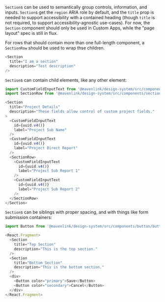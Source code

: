 `Section`s can be used to semantically group controls, information, and inputs. `Section`s get the `region` ARIA role by default, and the `title` prop is needed to support accessibility with a contained heading (though `title` is not required, to support accessibility-agnostic use-cases). For now, the `Section` component should only be used in Custom Apps, while the "page layout" spec is still in flux.

For rows that should contain more than one full-length component, a `SectionRow` should be used to wrap thse children.

```js
<Section
  title="I am a section"
  description="Test description"
/>
```

`Section`s can contain child elements, like any other element:

```js
import CustomFieldInputText from '@mavenlink/design-system/src/components/custom-field-input-text/custom-field-input-text.jsx';
import SectionRow from '@mavenlink/design-system/src/components/section-row/section-row.jsx';

<Section
  title="Project Details"
  description="These fields allow control of custom project fields."
>
  <CustomFieldInputText
    id={uuid.v4()}
    label="Project Sub Name"
  />
  <CustomFieldInputText
    id={uuid.v4()}
    label="Project Direct Report"
  />
  <SectionRow>
    <CustomFieldInputText
      id={uuid.v4()}
      label="Project Sub Report 1"
    />
    <CustomFieldInputText
      id={uuid.v4()}
      label="Project Sub Report 2"
    />
  </SectionRow>
</Section>
```

`Section`s can be siblings with proper spacing, and with things like form submission containers:

```js
import Button from '@mavenlink/design-system/src/components/button/button.jsx';

<React.Fragment>
  <Section
    title="Top Section"
    description="This is the top section."
  />
  <Section
    title="Bottom Section"
    description="This is the bottom section."
  />
  <div>
    <Button color="primary">Save</Button>
    <Button color="secondary">Cancel</Button>
  </div>
</React.Fragment>
```
